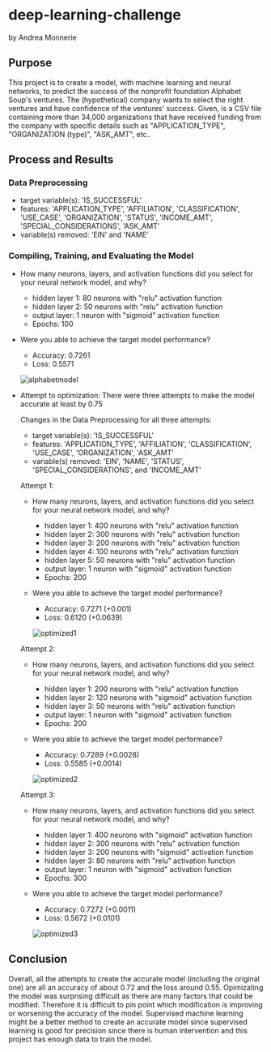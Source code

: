 # deep-learning-challenge 
by Andrea Monnerie

## Purpose
  This project is to create a model, with machine learning and neural networks, to predict the success of the nonprofit foundation Alphabet Soup's ventures. The (hypothetical) company wants to select the right ventures and have confidence of the ventures' success. Given, is a CSV file containing more than 34,000 organizations that have received funding from the company with specific details such as "APPLICATION_TYPE", "ORGANIZATION (type)", "ASK_AMT", etc..

## Process and Results

  ### Data Preprocessing

  * target variable(s): 'IS_SUCCESSFUL'
  * features: 'APPLICATION_TYPE', 'AFFILIATION', 'CLASSIFICATION', 'USE_CASE', 'ORGANIZATION', 'STATUS', 'INCOME_AMT', 'SPECIAL_CONSIDERATIONS', 'ASK_AMT'
  * variable(s) removed: 'EIN' and 'NAME'

  ### Compiling, Training, and Evaluating the Model

  * How many neurons, layers, and activation functions did you select for your neural network model, and why?
      * hidden layer 1: 80 neurons with "relu" activation function
      * hidden layer 2: 50 neurons with "relu" activation function
      * output layer: 1 neuron with "sigmoid" activation function
      * Epochs: 100
  * Were you able to achieve the target model performance?
      * Accuracy: 0.7261
      * Loss: 0.5571
     
      ![alphabetmodel](https://github.com/amonnerie/deep-learning-challenge/assets/127140876/ae786bf8-6e77-4045-8adf-1101bd5582cd)
  * Attempt to optimization: There were three attempts to make the model accurate at least by 0.75

      Changes in the Data Preprocessing for all three attempts:
      * target variable(s): 'IS_SUCCESSFUL'
      * features: 'APPLICATION_TYPE', 'AFFILIATION', 'CLASSIFICATION', 'USE_CASE', 'ORGANIZATION', 'ASK_AMT'
      * variable(s) removed: 'EIN', 'NAME', 'STATUS', 'SPECIAL_CONSIDERATIONS', and 'INCOME_AMT'

      Attempt 1:
      * How many neurons, layers, and activation functions did you select for your neural network model, and why?
          * hidden layer 1: 400 neurons with "relu" activation function
          * hidden layer 2: 300 neurons with "relu" activation function
          * hidden layer 3: 200 neurons with "relu" activation function
          * hidden layer 4: 100 neurons with "relu" activation function
          * hidden layer 5: 50 neurons with "relu" activation function
          * output layer: 1 neuron with "sigmoid" activation function
          * Epochs: 200

      * Were you able to achieve the target model performance?
          * Accuracy: 0.7271 (+0.001)
          * Loss: 0.6120 (+0.0639)
         
          ![optimized1](https://github.com/amonnerie/deep-learning-challenge/assets/127140876/0545bd5f-947f-4a81-a6ec-6dee7f32dbfb)
      
      Attempt 2:
      * How many neurons, layers, and activation functions did you select for your neural network model, and why?
          * hidden layer 1: 200 neurons with "relu" activation function
          * hidden layer 2: 120 neurons with "sigmoid" activation function
          * hidden layer 3: 50 neurons with "relu" activation function
          * output layer: 1 neuron with "sigmoid" activation function
          * Epochs: 200

      * Were you able to achieve the target model performance?
          * Accuracy: 0.7289 (+0.0028)
          * Loss: 0.5585 (+0.0014)
          
          ![optimized2](https://github.com/amonnerie/deep-learning-challenge/assets/127140876/2f2a02e3-5e6a-4150-82d6-29b60ec18887)
      
      Attempt 3:
      * How many neurons, layers, and activation functions did you select for your neural network model, and why?
          * hidden layer 1: 400 neurons with "sigmoid" activation function
          * hidden layer 2: 300 neurons with "relu" activation function
          * hidden layer 3: 200 neurons with "sigmoid" activation function
          * hidden layer 3: 80 neurons with "relu" activation function
          * output layer: 1 neuron with "sigmoid" activation function
          * Epochs: 300
          
      * Were you able to achieve the target model performance?
          * Accuracy: 0.7272 (+0.0011)
          * Loss: 0.5672 (+0.0101)
          
          ![optimized3](https://github.com/amonnerie/deep-learning-challenge/assets/127140876/8d95fd88-ad67-4231-bfff-c22946005b65)

## Conclusion
Overall, all the attempts to create the accurate model (including the original one) are all an accuracy of about 0.72 and the loss around 0.55. Opimizating the model was surprising difficult as there are many factors that could be modified. Therefore it is difficult to pin point which modification is improving or worsening the accuracy of the model. Supervised machine learning might be a better method to create an accurate model since supervised learning is good for precision since there is human intervention and this project has enough data to train the model.
